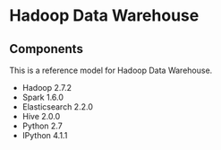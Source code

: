 Hadoop Data Warehouse
====================

Components
----------
This is a reference model for Hadoop Data Warehouse.

* Hadoop 2.7.2
* Spark 1.6.0
* Elasticsearch 2.2.0
* Hive 2.0.0
* Python 2.7
* IPython 4.1.1
